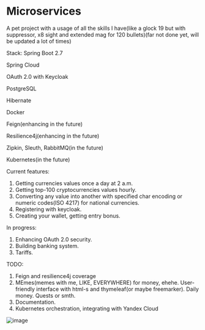 # Microservices
A pet project with a usage of all the skills I have(like a glock 19 but with suppressor, x8 sight and extended mag for 120 bullets)(far not done yet, will be updated a lot of times)

Stack:
Spring Boot 2.7

Spring Cloud

OAuth 2.0 with Keycloak

PostgreSQL

Hibernate

Docker

Feign(enhancing in the future)

Resilience4j(enhancing in the future)

Zipkin, Sleuth, RabbitMQ(in the future)

Kubernetes(in the future)


Current features:
1. Getting currencies values once a day at 2 a.m.
2. Getting top-100 cryptocurrencies values hourly.
3. Converting any value into another with specified char encoding or numeric codes(ISO 4217) for national currencies.
4. Registering with keycloak.
5. Creating your wallet, getting entry bonus.

In progress:
1. Enhancing OAuth 2.0 security.
2. Building banking system.
3. Tariffs.

TODO:
1. Feign and resilience4j coverage
2. MEmes(memes with me, LIKE, EVERYWHERE) for money, ehehe. User-friendly interface with html-s and thymeleaf(or maybe freemarker). Daily money. Quests or smth.
3. Documentation.
4. Kubernetes orchestration, integrating with Yandex Cloud


![image](https://user-images.githubusercontent.com/89610640/210271793-dc81f3ba-9e11-48d8-999f-85f1515c0bc3.png)
